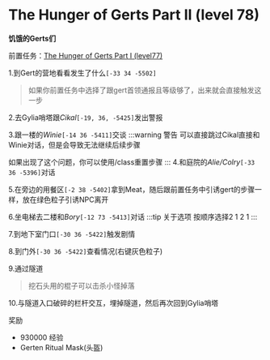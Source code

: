 # The Hunger of Gerts Part II (level 78)
**饥饿的Gerts们**

前置任务：[The Hunger of Gerts Part I (level77)](/WynncraftCNguide/quests/lvl71-80/level%2077%20-%20The%20Hunger%20of%20Gerts%20Part%20I.html)

1.到Gert的营地看看发生了什么`[-33 34 -5502]`
>如果你前置任务中选择了跟gert首领通报且等级够了，出来就会直接触发这一步

2.去Gylia哨塔跟*Cikal*`[-19, 36, -5425]`发出警报

3.跟一楼的*Winie*`[-14 36 -5411]`交谈
:::warning 警告
可以直接跳过Cikal直接和Winie对话，但是会导致无法继续后续步骤

如果出现了这个问题，你可以使用/class重置步骤
:::
4.和庭院的*Alie/Colry*`[-33 36 -5396]`对话


5.在旁边的用餐区`[-2 38 -5402]`拿到Meat，随后跟前置任务中引诱gert的步骤一样，放在绿色粒子引诱NPC离开

6.坐电梯去二楼和*Bory*`[-12 73 -5413]`对话
:::tip 关于选项
按顺序选择2 1 2 1
:::

7.到地下室门口`[-30 36 -5422]`触发剧情

8.到门外`[-30 36 -5422]`查看情况(右键灰色粒子)

9.通过隧道
>挖石头用的棍子可以击杀小怪掉落

10.与隧道入口破碎的栏杆交互，埋掉隧道，然后再次回到Gylia哨塔

奖励
+ 930000 经验
+ Gerten Ritual Mask(头盔)